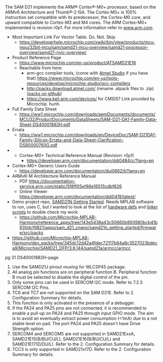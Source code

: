 
The SAM D21 implements the ARM® Cortex®-M0+ processor, based on the ARMv6 Architecture and Thumb®-2 ISA. The Cortex M0+ is 100% instruction set compatible with its predecessor, the Cortex-M0 core, and upward compatible to Cortex-M3 and M4 cores. The ARM Cortex-M0+ implemented is revision r0p1. For more information refer to www.arm.com.

[dsheet]:https://ww1.microchip.com/downloads/aemDocuments/documents/MCU32/ProductDocuments/DataSheets/SAM-D21-DA1-Family-Data-Sheet-DS40001882H.pdf
[trm]:https://developer.arm.com/documentation/ddi0484/latest/
[arch]:https://documentation-service.arm.com/static/5f8ff05ef86e16515cdbf826
[errata]:(https://ww1.microchip.com/downloads/en/DeviceDoc/SAM-D21DA1-Family-Silicon-Errata-and-Data-Sheet-Clarification-DS80000760G.pdf)

- Most Important Link For Vector Table. Do. Not. Skip.
    - https://developerhelp.microchip.com/xwiki/bin/view/products/mcu-mpu/32bit-mcu/sam/samd21-mcu-overview/samd21-processor-overview/samd21-nvic-overview/
- Product Reference Page
    - https://www.microchip.com/en-us/product/ATSAMD21E18
    - Reachable from here:
        - arm-gcc compiler tools, (come with [Atmel Studio](https://www.microchip.com/en-us/tools-resources/develop/microchip-studio) if you have that) https://www.microchip.com/en-us/tools-resources/develop/microchip-studio/gcc-compilers
        - http://packs.download.atmel.com/ (rename .atpack files to .zip) ([packs on github](https://github.com/Microchip-MPLAB-Harmony/dev_packs/tree/master/Microchip))
        - https://www.keil.arm.com/devices/ for CMSIS? Link provided by Microchip. hunh.
- Full Family Data Sheet
    - https://ww1.microchip.com/downloads/aemDocuments/documents/MCU32/ProductDocuments/DataSheets/SAM-D21-DA1-Family-Data-Sheet-DS40001882H.pdf
- Errata
    - https://ww1.microchip.com/downloads/en/DeviceDoc/SAM-D21DA1-Family-Silicon-Errata-and-Data-Sheet-Clarification-DS80000760G.pdf
- - Cortex-M0+ Technical Reference Manual (Revision: r0p1) 
    - https://developer.arm.com/documentation/ddi0484/c/?lang=en
- Cortex-M0+ Generic Users Guide
    - https://developer.arm.com/documentation/dui0662/b?lang=en
- ARMv6-M Architecture Reference Manual
    - PDF https://documentation-service.arm.com/static/5f8ff05ef86e16515cdbf826
    - Online Viewer https://developer.arm.com/documentation/ddi0419/latest/
- Demo project repo, [SAMD21N Getting Started](https://github.com/Microchip-MPLAB-Harmony/reference_apps/blob/143e5438a43c50660b893980bcb41b930dcf9821/apps/sam_d21_cnano/samd21n_getting_started/). Needs MPLAB software to run, uses C, but I wanted to look at the list of [hardware defs](https://github.com/Microchip-MPLAB-Harmony/reference_apps/tree/143e5438a43c50660b893980bcb41b930dcf9821/apps/sam_d21_cnano/samd21n_getting_started/firmware/src/config/sam_d21_cnano) and [linker scripts](https://github.com/Microchip-MPLAB-Harmony/reference_apps/blob/143e5438a43c50660b893980bcb41b930dcf9821/apps/sam_d21_cnano/samd21n_getting_started/firmware/src/config/sam_d21_cnano/ATSAMD21G17D.ld) to double check my work. 
    - https://github.com/Microchip-MPLAB-Harmony/reference_apps/tree/143e5438a43c50660b893980bcb41b930dcf9821/apps/sam_d21_cnano/samd21n_getting_started/firmware/src/packs
- https://github.com/Microchip-MPLAB-Harmony/dev_packs/tree/345dc12d42a4fdec72117b64a8c3527023bdeca9/Microchip/SAMD21_DFP/3.6.144/samd21a/armcc/armcc



pg 31 DS40001882H-page

1. Use the SAMD21J pinout muxing for WLCSP45 package.
2. All analog pin functions are on peripheral function B. Peripheral function B must be selected to disable the digital control of the pin.
3. Only some pins can be used in SERCOM I2C mode. Refer to 7.2.3 SERCOM I2C Pins.
4. TC6 and TC7 are not supported on the SAM D21E. Refer to 2. Configuration Summary for details.
5. This function is only activated in the presence of a debugger.
6. If the PA24 and PA25 pins are not connected, it is recommended to enable a pull-up on PA24 and PA25
through input GPIO mode. The aim is to avoid an eventually extract power consumption (<1mA) due to a not stable level on pad. The port PA24 and PA25 doesn't have Drive Strength option.
7. SERCOM4 and SERCOM5 are not supported in SAMD21ExxA, SAMD21E15(B/BU/CU/L), SAMD21E16(B/BU/CU/L) and SAMD21E17(D/DU/L). Refer to the 2. Configuration Summary for details.
8. TCC3 is only supported in SAMD21x17D. Refer to the 2. Configuration Summary for details.

